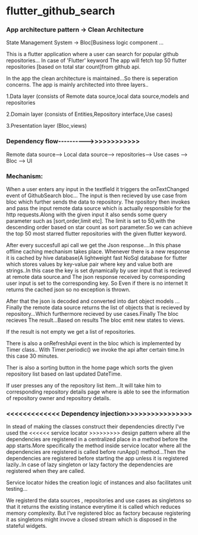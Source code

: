 # flutter_github_search

### App architecture pattern -> Clean Architecture
 
State Management System -> Bloc[Business logic component ...

This is a flutter application where a user can search for popular github repositories...
In case of 'Flutter' keyword The app will fetch top 50 flutter repositories
[based on total star count]from github api.

In the app the clean architecture is maintained...So there is  seperation concerns.
The app is mainly architected into three layers..

1.Data layer (consists of Remote data source,local data source,models and repositories

2.Domain layer (consists of Entities,Repository interface,Use cases)

3.Presentation layer (Bloc,views)

### Dependency flow---------->>>>>>>>>>>>

Remote data source--> Local data source--> repositories--> Use cases --> Bloc --> UI  

### Mechanism:

When a user enters any input in the textfield it triggers the onTextChanged event of GithubSearch bloc...
The input is then recieved by use case from bloc which further sends the data to repository.
The rpository then invokes and pass the input remote data source
which is actually responsible for the http requests.Along with the given input it also sends some query parameter such as [sort,order,limit etc].
The limit is set to 50,with the descending order based on star count as sort parameter.So we can achieve the top 50 most starred flutter
repositories with the given flutter keyword.

After every succesfull api call we get the Json response....In this phase offline caching mechanism takes place.
Whenever there is a new response it is cached by hive database(A lightweight fast NoSql database for flutter which 
stores values by key-value pair where key and value both are strings..In this case the key is set dynamically by user input that
is recieved at remote data source.and The json response received by corresponding user input is set to the corresponding key.
So Even if there is no internet It returns the cached json so no exception is thrown.

After that the json is decoded and converted into dart object models ... Finally the remote data source returns the list of objects that is recieved 
by repository...Which furthermore recieved by use cases.Finally The bloc recieves The result...Based on results The bloc emit new states to views.

If the result is not empty we get a list of repositories.


There is also a onRefreshApi event in the bloc which is implemented by Timer class..
With Timer.periodic()  we invoke the api after certain time.In this case 30 minutes.

Ther is also a sorting button in the home page which sorts the given repository list based on
last updated DateTime.

If user presses any of the repository list item...It will take him to corresponding repository details page where is 
able to see the information of repository owner and repository details.

### <<<<<<<<<<<<< Dependency injection>>>>>>>>>>>>>>>>

In stead of making the classes construct their dependencies directly I've used the <<<<<< service locator >>>>>>>>> design pattern 
where all the dependencies are registered in a centralized place in a method before the app starts.More specifically the method inside
service locator where all the dependencies are registered is called before runApp() method...Then the dependencies are registered 
before starting the app unless it is registered lazily..In case of lazy singleton or lazy factory the dependencies are registered when they are called.

Service locator hides the creation logic of instances and also facilitates unit testing...

We registerd the data sources , repositories and use cases as singletons so that it returns the existing instance everytime it is called 
which reduces memory complexity. But I've registered bloc as factory because registering it as singletons might invove a closed stream which
is disposed in the stateful widgets. 
